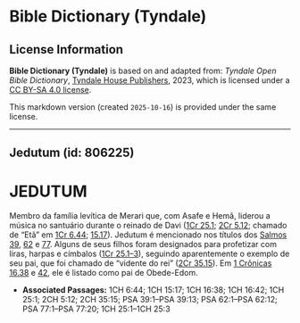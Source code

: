 # Bible Dictionary (Tyndale)

## License Information

**Bible Dictionary (Tyndale)** is based on and adapted from: _Tyndale Open Bible Dictionary_, [Tyndale House Publishers](https://tyndaleopenresources.com/), 2023, which is licensed under a [CC BY-SA 4.0 license](https://creativecommons.org/licenses/by-sa/4.0/legalcode.en).

This markdown version (created `2025-10-16`) is provided under the same license.



--------------------------------

## Jedutum (id: 806225)

JEDUTUM
=======

Membro da família levítica de Merari que, com Asafe e Hemã, liderou a música no santuário durante o reinado de Davi ([1Cr 25\.1](https://ref.ly/1Chr25:1); [2Cr 5\.12](https://ref.ly/2Chr5:12); chamado de “Etã” em [1Cr 6\.44](https://ref.ly/1Chr6:44); [15\.17](https://ref.ly/1Chr15:17)). Jedutum é mencionado nos títulos dos [Salmos 39](https://ref.ly/Ps39:1-Ps39:13), [62](https://ref.ly/Ps62:1-Ps62:12) e [77](https://ref.ly/Ps77:1-Ps77:20). Alguns de seus filhos foram designados para profetizar com liras, harpas e címbalos ([1Cr 25\.1–3](https://ref.ly/1Chr25:1-1Chr25:3)), seguindo aparentemente o exemplo de seu pai, que foi chamado de “vidente do rei” ([2Cr 35\.15](https://ref.ly/2Chr35:15)). Em [1 Crônicas 16\.38](https://ref.ly/1Chr16:38) e [42](https://ref.ly/1Chr16:42), ele é listado como pai de Obede\-Edom.

* **Associated Passages:** 1CH 6:44; 1CH 15:17; 1CH 16:38; 1CH 16:42; 1CH 25:1; 2CH 5:12; 2CH 35:15; PSA 39:1–PSA 39:13; PSA 62:1–PSA 62:12; PSA 77:1–PSA 77:20; 1CH 25:1–1CH 25:3

